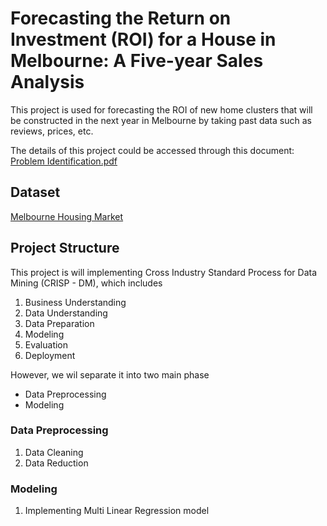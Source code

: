 # Forecasting the Return on Investment (ROI) for a House in Melbourne: A Five-year Sales Analysis

This project is used for forecasting the ROI of new home clusters that will be constructed in the next year in Melbourne by taking past data such as reviews, prices, etc.

The details of this project could be accessed through this document:
[Problem Identification.pdf](https://github.com/iannn07/S5-BDA-Project-House-ROI-Forecasting/blob/main/Problem%20Identification/%5BREPORT%20-%20BDA%5D%20Forecasting%20the%20Return%20on%20Investment%20(ROI)%20for%20a%20House%20in%20Melbourne_A%20Five-year%20Sales%20Regression%20Analysis.pdf)

## Dataset

[Melbourne Housing Market](https://www.kaggle.com/datasets/anthonypino/melbourne-housing-market?select=Melbourne_housing_FULL.csv)

## Project Structure

This project is will implementing Cross Industry Standard Process for Data Mining (CRISP - DM), which includes

1. Business Understanding
2. Data Understanding
3. Data Preparation
4. Modeling
5. Evaluation
6. Deployment

However, we wil separate it into two main phase

- Data Preprocessing
- Modeling

### Data Preprocessing

1. Data Cleaning
2. Data Reduction

### Modeling

1. Implementing Multi Linear Regression model
